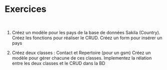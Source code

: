 # Exercices

<br>

1. Créez un modèle pour les pays de la base de données Sakila (Country).
   Créez les fonctions pour réaliser le CRUD.
   Créez un form pour insérer un pays

2. Créez deux classes : Contact et Repertoire (pour un gsm)
   Créez un modèle pour gérer chacune de ces classes.
   Implementez la rélation entre les deux classes et le CRUD dans la BD
   
